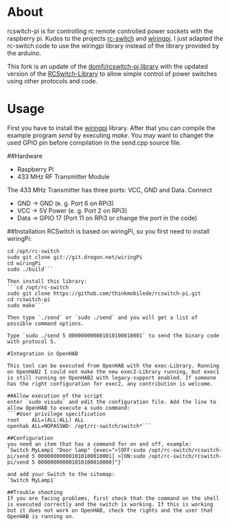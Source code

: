 # About

rcswitch-pi is for controlling rc remote controlled power sockets 
with the raspberry pi. Kudos to the projects [rc-switch](http://code.google.com/p/rc-switch)
and [wiringpi](https://projects.drogon.net/raspberry-pi/wiringpi).
I just adapted the rc-switch code to use the wiringpi library instead of
the library provided by the arduino.

This fork is an update of the [domfi/rcswitch-pi library](https://github.com/domfi/rcswitch-pi) with the updated version of the [RCSwitch-Library](https://github.com/sui77/rc-switch/) to allow simple control of power switches using other protocols and code. 

# Usage

First you have to install the [wiringpi](https://projects.drogon.net/raspberry-pi/wiringpi/download-and-install/) library.
After that you can compile the example program *send* by executing *make*. 
You may want to changet the used GPIO pin before compilation in the send.cpp source file.


##Hardware
- Raspberry Pi 
- 433 MHz RF Transmitter Module
 
The 433 MHz Transmitter has three ports: VCC, GND and Data. Connect 
- GND -> GND (e. g. Port 6 on RPi3)
- VCC -> 5V Power (e. g. Port 2 on RPi3)
- Data -> GPIO 17 (Port 11 on RPi3 or change the port in the code)
 
##Installation
RCSwitch is based on wiringPi, so you first need to install wiringPi:
```sudo mkdir /opt/rc-switch
cd /opt/rc-switch
sudo git clone git://git.drogon.net/wiringPi
cd wiringPi
sudo ./build```

Then install this library:
```cd /opt/rc-switch
sudo git clone https://github.com/thinkmobilede/rcswitch-pi.git
cd rcswitch-pi
sudo make```

Then type `./send` or `sudo ./send` and you will get a list of possible command options.

Type `sudo ./send 5 000000000001010100010001` to send the binary code with protocol 5. 

#Integration in OpenHAB

This tool can be executed from OpenHAB with the exec-Library. Running on OpenHAB2 I could not make the new exec2-Library running, but exec1 is still running on OpenHAB2 with legacy-support enabled. If someone has the right configuration for exec2, any contribution is welcome.

##Allow execution of the script
enter `sudo visudo` and edit the configuration file. Add the line to allow OpenHAB to execute a sudo command:
```#User privilege specification
root    ALL=(ALL:ALL) ALL
openhab ALL=NOPASSWD: /opt/rc-switch/switch*```

##Configuration
you need an item that has a command for on and off, example:
`Switch MyLamp1 "Door lamp" {exec=">[OFF:sudo /opt/rc-switch/rcswitch-pi/send 5 000000000001010100010001] >[ON:sudo /opt/rc-switch/rcswitch-pi/send 5 000000000001010100010000]"}`

and add your Switch to the sitemap:
`Switch MyLamp1`

##Trouble shooting
If you are facing problems, first check that the command on the shell is executed correctly and the switch is working. If this is working but it does not work on OpenHAB, check the rights and the user that OpenHAB is running on. 
